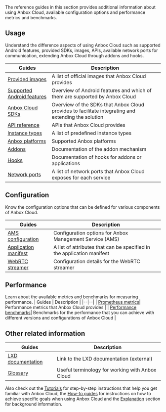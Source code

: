 The reference guides in this section provides additional information about using Anbox Cloud, available configuration options and performance metrics and benchmarks.

## Usage

Understand the difference aspects of using Anbox Cloud such as supported Android features, provided SDKs, images, APIs, available network ports for communication, extending Anbox Cloud through addons and hooks.

| Guides | Description  |
|--|--|
| [Provided images](https://discourse.ubuntu.com/t/24185)| A list of official images that Anbox Cloud provides |
| [Supported Android features](https://discourse.ubuntu.com/t/28825) | Overview of Android features and which of them are supported by Anbox Cloud |
| [Anbox Cloud SDKs](https://discourse.ubuntu.com/t/17844)| Overview of the SDKs that Anbox Cloud provides to facilitate integrating and extending the solution |
| [API reference](https://discourse.ubuntu.com/t/24339) | APIs that Anbox Cloud provides |
| [Instance types](https://discourse.ubuntu.com/t/17764)| A list of predefined instance types |
| [Anbox platforms](https://discourse.ubuntu.com/t/18733)| Supported Anbox platforms |
| [Addons](https://discourse.ubuntu.com/t/25293)| Documentation of the addon mechanism |
| [Hooks](https://discourse.ubuntu.com/t/28555)| Documentation of hooks for addons or applications |
| [Network ports](https://discourse.ubuntu.com/t/33650)| A list of network ports that Anbox Cloud exposes for each service |

## Configuration
Know the configuration options that can be defined for various components of Anbox Cloud.

| Guides | Description |
|--|--|
| [AMS configuration](https://discourse.ubuntu.com/t/20872)| Configuration options for Anbox Management Service (AMS) |
| [Application manifest](https://discourse.ubuntu.com/t/24197)| A list of attributes that can be specified in the application manifest |
| [WebRTC streamer](https://discourse.ubuntu.com/t/30195)| Configuration details for the WebRTC streamer |

## Performance
Learn about the available metrics and benchmarks for measuring performance.
| Guides | Description |
|--|--|
| [Prometheus metrics](https://discourse.ubuntu.com/t/19521)| Performance metrics that Anbox Cloud provides |
| [Performance benchmarks](https://discourse.ubuntu.com/t/24709)| Benchmarks for the performance that you can achieve with different versions and configurations of Anbox Cloud |

## Other related information
| Guides | Description |
|--|--|
| [LXD documentation](https://documentation.ubuntu.com/lxd) | Link to the LXD documentation (external) |
| [Glossary](https://discourse.ubuntu.com/t/glossary/26204)| Useful terminology for working with Anbox Cloud |

Also check out the [Tutorials](https://discourse.ubuntu.com/t/tutorials/28826) for step-by-step instructions that help you get familiar with Anbox Cloud, the [How-to guides](https://discourse.ubuntu.com/t/how-to-guides/28827) for instructions on how to achieve specific goals when using Anbox Cloud and the [Explanation](https://discourse.ubuntu.com/t/explanation/28829) section for background information.
